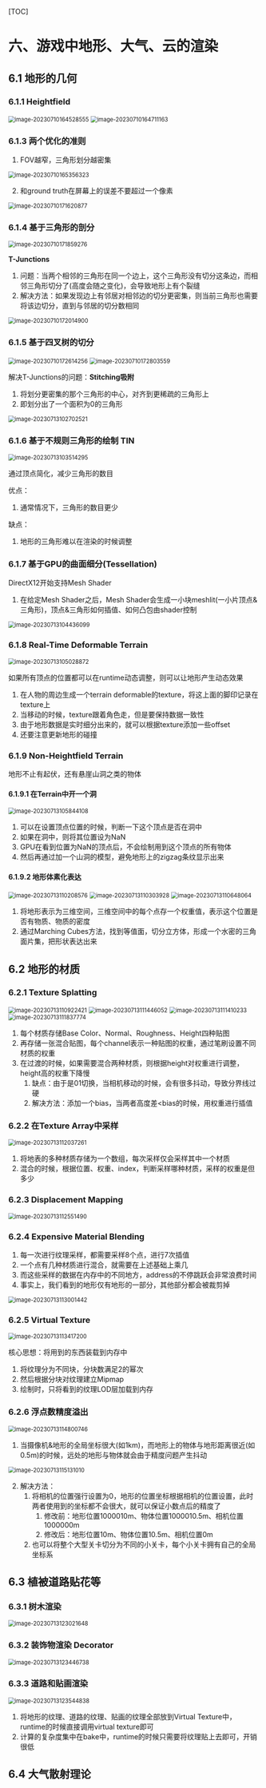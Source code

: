 [TOC]

# 六、游戏中地形、大气、云的渲染

## 6.1	地形的几何

### 6.1.1	Heightfield

<img src="AssetMarkdown/image-20230710164528555.png" alt="image-20230710164528555" style="zoom:80%;" />

<img src="AssetMarkdown/image-20230710164711163.png" alt="image-20230710164711163" style="zoom:80%;" />

### 6.1.3	两个优化的准则

1. FOV越窄，三角形划分越密集

<img src="AssetMarkdown/image-20230710165356323.png" alt="image-20230710165356323" style="zoom:80%;" />

2. 和ground truth在屏幕上的误差不要超过一个像素

<img src="AssetMarkdown/image-20230710171620877.png" alt="image-20230710171620877" style="zoom:80%;" />

### 6.1.4	基于三角形的剖分

<img src="AssetMarkdown/image-20230710171859276.png" alt="image-20230710171859276" style="zoom:80%;" />

**T-Junctions**

1. 问题：当两个相邻的三角形在同一个边上，这个三角形没有切分这条边，而相邻三角形切分了(高度会随之变化)，会导致地形上有个裂缝
2. 解决方法：如果发现边上有邻居对相邻边的切分更密集，则当前三角形也需要将该边切分，直到与邻居的切分数相同

<img src="AssetMarkdown/image-20230710172014900.png" alt="image-20230710172014900" style="zoom:80%;" />

### 6.1.5	基于四叉树的切分

<img src="AssetMarkdown/image-20230710172614256.png" alt="image-20230710172614256" style="zoom:80%;" />

<img src="AssetMarkdown/image-20230710172803559.png" alt="image-20230710172803559" style="zoom:80%;" />

解决T-Junctions的问题：**Stitching吸附**

1. 将划分更密集的那个三角形的中心，对齐到更稀疏的三角形上
2. 即划分出了一个面积为0的三角形

<img src="AssetMarkdown/image-20230713102702521.png" alt="image-20230713102702521" style="zoom:80%;" />

### 6.1.6	基于不规则三角形的绘制 TIN

<img src="AssetMarkdown/image-20230713103514295.png" alt="image-20230713103514295" style="zoom:80%;" />

通过顶点简化，减少三角形的数目

优点：

1. 通常情况下，三角形的数目更少

缺点：

1. 地形的三角形难以在渲染的时候调整

### 6.1.7	基于GPU的曲面细分(Tessellation)

DirectX12开始支持Mesh Shader

1. 在给定Mesh Shader之后，Mesh Shader会生成一小块meshlit(一小片顶点&三角形)，顶点&三角形如何插值、如何凸包由shader控制

<img src="AssetMarkdown/image-20230713104436099.png" alt="image-20230713104436099" style="zoom:80%;" />

### 6.1.8	Real-Time Deformable Terrain

<img src="AssetMarkdown/image-20230713105028872.png" alt="image-20230713105028872" style="zoom:80%;" />

如果所有顶点的位置都可以在runtime动态调整，则可以让地形产生动态效果

1. 在人物的周边生成一个terrain deformable的texture，将这上面的脚印记录在texture上
2. 当移动的时候，texture跟着角色走，但是要保持数据一致性
3. 由于地形数据是实时细分出来的，就可以根据texture添加一些offset
4. 还要注意更新地形的碰撞

### 6.1.9	Non-Heightfield Terrain

地形不止有起伏，还有悬崖山洞之类的物体

#### 6.1.9.1	在Terrain中开一个洞

<img src="AssetMarkdown/image-20230713105844108.png" alt="image-20230713105844108" style="zoom:80%;" />

1. 可以在设置顶点位置的时候，判断一下这个顶点是否在洞中
2. 如果在洞中，则将其位置设为NaN
3. GPU在看到位置为NaN的顶点后，不会绘制用到这个顶点的所有物体
4. 然后再通过加一个山洞的模型，避免地形上的zigzag条纹显示出来

#### 6.1.9.2	地形体素化表达

<img src="AssetMarkdown/image-20230713110208576.png" alt="image-20230713110208576" style="zoom:80%;" />

<img src="AssetMarkdown/image-20230713110303928.png" alt="image-20230713110303928" style="zoom:80%;" />

<img src="AssetMarkdown/image-20230713110648064.png" alt="image-20230713110648064" style="zoom:80%;" />

1. 将地形表示为三维空间，三维空间中的每个点存一个权重值，表示这个位置是否有物质、物质的密度
2. 通过Marching Cubes方法，找到等值面，切分立方体，形成一个水密的三角面片集，把形状表达出来

## 6.2	地形的材质

### 6.2.1	Texture Splatting

<img src="AssetMarkdown/image-20230713110922421.png" alt="image-20230713110922421" style="zoom:80%;" />

<img src="AssetMarkdown/image-20230713111446052.png" alt="image-20230713111446052" style="zoom:80%;" />

<img src="AssetMarkdown/image-20230713111410233.png" alt="image-20230713111410233" style="zoom:80%;" />

<img src="AssetMarkdown/image-20230713111837774.png" alt="image-20230713111837774" style="zoom:80%;" />

1. 每个材质存储Base Color、Normal、Roughness、Height四种贴图
2. 再存储一张混合贴图，每个channel表示一种贴图的权重，通过笔刷设置不同材质的权重
3. 在过渡的时候，如果需要混合两种材质，则根据height对权重进行调整，height高的权重下降慢
   1. 缺点：由于是01切换，当相机移动的时候，会有很多抖动，导致分界线过硬
   2. 解决方法：添加一个bias，当两者高度差<bias的时候，用权重进行插值

### 6.2.2	在Texture Array中采样

<img src="AssetMarkdown/image-20230713112037261.png" alt="image-20230713112037261" style="zoom:80%;" />

1. 将地表的多种材质存储为一个数组，每次采样仅会采样其中一个材质
2. 混合的时候，根据位置、权重、index，判断采样哪种材质，采样的权重是但多少

### 6.2.3	Displacement Mapping

<img src="AssetMarkdown/image-20230713112551490.png" alt="image-20230713112551490" style="zoom:80%;" />

### 6.2.4	Expensive Material Blending

1. 每一次进行纹理采样，都需要采样8个点，进行7次插值
2. 一个点有几种材质进行混合，就需要在上述基础上乘几
3. 而这些采样的数据在内存中的不同地方，address的不停跳跃会非常浪费时间
4. 事实上，我们看到的地形仅有地形的一部分，其他部分都会被裁剪掉

<img src="AssetMarkdown/image-20230713113001442.png" alt="image-20230713113001442" style="zoom:80%;" />

### 6.2.5	Virtual Texture

<img src="AssetMarkdown/image-20230713113417200.png" alt="image-20230713113417200" style="zoom:80%;" />

核心思想：将用到的东西装载到内存中

1. 将纹理分为不同块，分块数满足2的幂次
2. 然后根据分块对纹理建立Mipmap
3. 绘制时，只将看到的纹理LOD层加载到内存

### 6.2.6	浮点数精度溢出

<img src="AssetMarkdown/image-20230713114800746.png" alt="image-20230713114800746" style="zoom:80%;" />

1. 当摄像机&地形的全局坐标很大(如1km)，而地形上的物体与地形距离很近(如0.5m)的时候，远处的地形与物体就会由于精度问题产生抖动

<img src="AssetMarkdown/image-20230713115131010.png" alt="image-20230713115131010" style="zoom:80%;" />

2. 解决方法：
   1. 将相机的位置强行设置为0，地形的位置坐标根据相机的位置设置，此时两者使用到的坐标都不会很大，就可以保证小数点后的精度了
      1. 修改前：地形位置1000010m、物体位置1000010.5m、相机位置1000000m
      2. 修改后：地形位置10m、物体位置10.5m、相机位置0m
   2. 也可以将整个大型关卡切分为不同的小关卡，每个小关卡拥有自己的全局坐标系

## 6.3	植被道路贴花等

### 6.3.1	树木渲染

<img src="AssetMarkdown/image-20230713123021648.png" alt="image-20230713123021648" style="zoom:80%;" />

### 6.3.2	装饰物渲染 Decorator

<img src="AssetMarkdown/image-20230713123446738.png" alt="image-20230713123446738" style="zoom:80%;" />

### 6.3.3	道路和贴画渲染

<img src="AssetMarkdown/image-20230713123544838.png" alt="image-20230713123544838" style="zoom:80%;" />

1. 将地形的纹理、道路的纹理、贴画的纹理全部放到Virtual Texture中，runtime的时候直接调用virtual texture即可
2. 计算的复杂度集中在bake中，runtime的时候只需要将纹理贴上去即可，开销很低

## 6.4	大气散射理论